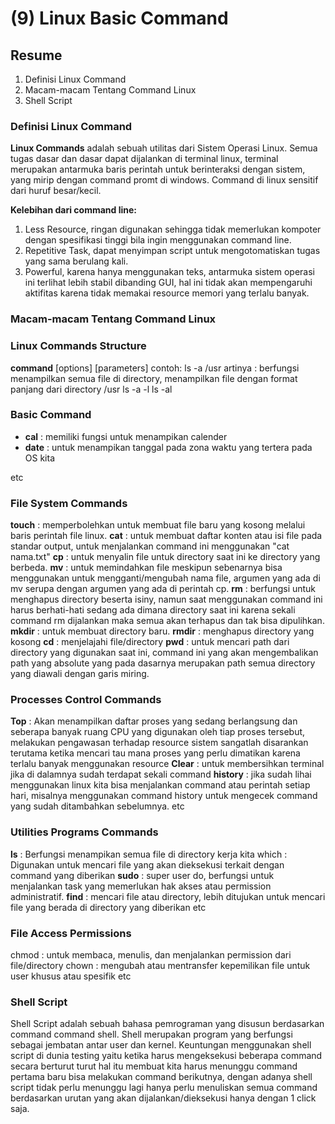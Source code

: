# (9) Linux Basic Command
## Resume
1. Definisi Linux Command
2. Macam-macam Tentang Command Linux
3. Shell Script

### Definisi Linux Command
**Linux Commands** adalah sebuah utilitas dari Sistem Operasi Linux. Semua tugas dasar dan dasar dapat dijalankan di terminal linux, terminal merupakan antarmuka baris perintah untuk berinteraksi dengan sistem, yang mirip dengan command promt di windows. Command di linux sensitif dari huruf besar/kecil.

**Kelebihan dari command line:**

1. Less Resource, ringan digunakan sehingga tidak memerlukan kompoter dengan spesifikasi tinggi bila ingin menggunakan command line.
2. Repetitive Task, dapat menyimpan script untuk mengotomatiskan tugas yang sama berulang kali.
3. Powerful, karena hanya menggunakan teks, antarmuka sistem operasi ini terlihat lebih stabil dibanding GUI, hal ini tidak akan mempengaruhi aktifitas karena tidak memakai resource memori yang terlalu banyak.

### Macam-macam Tentang Command Linux
### **Linux Commands Structure**

**command** [options] [parameters]
contoh:
ls -a /usr
artinya : berfungsi menampilkan semua file di directory, menampilkan file dengan format panjang dari directory /usr
ls -a -l
ls -al

### **Basic Command**

- **cal** : memiliki fungsi untuk menampikan calender
- **date** : untuk menampikan tanggal pada zona waktu yang tertera pada OS kita

etc

### **File System Commands**

**touch** : memperbolehkan untuk membuat file baru yang kosong melalui baris perintah file linux.
**cat** : untuk membuat daftar konten atau isi file pada standar output, untuk menjalankan command ini menggunakan "cat nama.txt"
**cp** : untuk menyalin file untuk directory saat ini ke directory yang berbeda.
**mv** : untuk memindahkan file meskipun sebenarnya bisa menggunakan untuk mengganti/mengubah nama file, argumen yang ada di mv serupa dengan argumen yang ada di perintah cp.
**rm** : berfungsi untuk menghapus directory beserta isiny, namun saat menggunakan command ini harus berhati-hati sedang ada dimana directory saat ini karena sekali command rm dijalankan maka semua akan terhapus dan tak bisa dipulihkan.
**mkdir** : untuk membuat directory baru.
**rmdir** : menghapus directory yang kosong
**cd** : menjelajahi file/directory
**pwd** : untuk mencari path dari directory yang digunakan saat ini, command ini yang akan mengembalikan path yang absolute yang pada dasarnya merupakan path semua directory yang diawali dengan garis miring.

### **Processes Control Commands**

**Top** : Akan menampilkan daftar proses yang sedang berlangsung dan seberapa banyak ruang CPU yang digunakan oleh tiap proses tersebut, melakukan pengawasan terhadap resource sistem sangatlah disarankan terutama ketika mencari tau mana proses yang perlu dimatikan karena terlalu banyak menggunakan resource
**Clear** : untuk membersihkan terminal jika di dalamnya sudah terdapat sekali command
**history** : jika sudah lihai menggunakan linux kita bisa menjalankan command atau perintah setiap hari, misalnya menggunakan command history untuk mengecek command yang sudah ditambahkan sebelumnya.
etc

### **Utilities Programs Commands**

**ls** : Berfungsi menampikan semua file di directory kerja kita
which : Digunakan untuk mencari file yang akan dieksekusi terkait dengan command yang diberikan
**sudo** : super user do, berfungsi untuk menjalankan task yang memerlukan hak akses atau permission administratif.
**find** : mencari file atau directory, lebih ditujukan untuk mencari file yang berada di directory yang diberikan
etc

### **File Access Permissions**

chmod : untuk membaca, menulis, dan menjalankan permission dari file/directory
chown : mengubah atau mentransfer kepemilikan file untuk user khusus atau spesifik
etc

### Shell Script
Shell Script adalah sebuah bahasa pemrograman yang disusun berdasarkan command command shell. Shell merupakan program yang berfungsi sebagai jembatan antar user dan kernel. Keuntungan menggunakan shell script di dunia testing yaitu ketika harus mengeksekusi beberapa command secara berturut turut hal itu membuat kita harus menunggu command pertama baru bisa melakukan command berikutnya, dengan adanya shell script tidak perlu menunggu lagi hanya perlu menuliskan semua command berdasarkan urutan yang akan dijalankan/dieksekusi hanya dengan 1 click saja.
